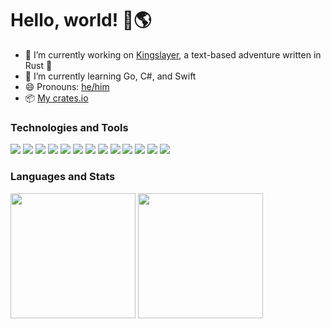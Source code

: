 # Hello, world! 👋🌎

- 🔭 I’m currently working on [Kingslayer](https://github.com/Zaechus/kingslayer), a text-based adventure written in Rust 🦀
- 🌱 I’m currently learning Go, C#, and Swift
- 😄 Pronouns: [he/him](https://pronoun.is/he)
- 📦 [My crates.io](https://crates.io/users/Zaechus?sort=downloads)

<!--
- 🔭 I’m currently working on ...
- 🌱 I’m currently learning ...
- 👯 I’m looking to collaborate on ...
- 🤔 I’m looking for help with ...
- 💬 Ask me about ...
- 📫 How to reach me: ...
- 😄 Pronouns: ...
- ⚡ Fun fact: ...
-->

### Technologies and Tools

![](https://img.shields.io/badge/OS-Artix%20Linux-informational?style=flat&logo=Arch+Linux&logoColor=white&color=019733)
![](https://img.shields.io/badge/Shell-Zsh-informational?style=flat&logo=GNU+Bash&logoColor=white&color=019733)
![](https://img.shields.io/badge/Editor-Neovim-informational?style=flat&logo=Neovim&logoColor=white&color=019733)
![](https://img.shields.io/badge/VCS-Git-informational?style=flat&logo=Git&logoColor=white&color=019733)
![](https://img.shields.io/badge/Code-Rust-informational?style=flat&logo=Rust&logoColor=white&color=019733)
![](https://img.shields.io/badge/Code-Python-informational?style=flat&logo=Python&logoColor=white&color=019733)
![](https://img.shields.io/badge/Code-JavaScript-informational?style=flat&logo=JavaScript&logoColor=white&color=019733)
![](https://img.shields.io/badge/Code-Go-informational?style=flat&logo=Go&logoColor=white&color=019733)
![](https://img.shields.io/badge/Code-C%23-informational?style=flat&logo=C+Sharp&logoColor=white&color=019733)
![](https://img.shields.io/badge/Code-C%2b%2b-informational?style=flat&logo=C%2b%2b&logoColor=white&color=019733)
![](https://img.shields.io/badge/Code-Java-informational?style=flat&logo=Java&logoColor=white&color=019733)
![](https://img.shields.io/badge/Code-WebAssembly-informational?style=flat&logo=WebAssembly&logoColor=white&color=019733)
![](https://img.shields.io/badge/CI-GitHub%20Actions-informational?style=flat&logo=GitHub+Actions&logoColor=white&color=019733)

### Languages and Stats

<section>
<a style="text-decoration: none;" href="https://github.com/Zaechus">
  <img align="center" height="200em" src="https://github-readme-stats.vercel.app/api?username=Zaechus&show_icons=true&theme=merko"/>
</a>
<a style="text-decoration: none;" href="https://github.com/Zaechus">
  <img align="center" height="200em" src="https://github-readme-stats.vercel.app/api/top-langs/?username=Zaechus&theme=merko&layout=compact&langs_count=10"/>
</a>
</section>
